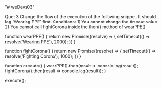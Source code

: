 "# weDevs03"

Que: 3
Change the flow of the execution of the following snippet. It should log ‘Wearing PPE` first.
Conditions: 1) You cannot change the timeout value 2) You cannot call fightCorona inside the then() method of wearPPE()

function wearPPE() {
return new Promise((resolve) => {
setTimeout(() => resolve('Wearing PPE'), 2000);
})
}

function fightCorona() {
return new Promise((resolve) => {
setTimeout(() => resolve('Fighting Corona'), 1000);
})
}

function execute() {
wearPPE().then(result => console.log(result));
fightCorona().then(result => console.log(result));
}

execute();

